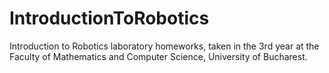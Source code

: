 # IntroductionToRobotics
Introduction to Robotics laboratory homeworks, taken in the 3rd year at the Faculty of Mathematics and Computer Science, University of Bucharest.

